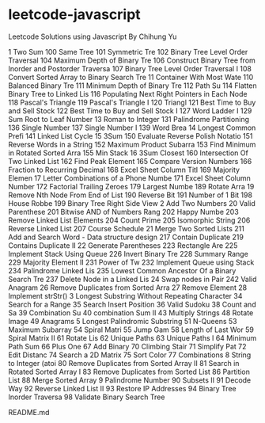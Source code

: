 # leetcode-javascript
Leetcode Solutions using Javascript
By Chihung Yu

1 Two Sum
100 Same Tree
101 Symmetric Tre
102 Binary Tree Level Order Traversal
104 Maximum Depth of Binary Tre
106 Construct Binary Tree from Inorder and Postorder Traversa
107 Binary Tree Level Order Traversal I
108 Convert Sorted Array to Binary Search Tre
11 Container With Most Wate
110 Balanced Binary Tre
111 Minimum Depth of Binary Tre
112 Path Su
114 Flatten Binary Tree to Linked Lis
116 Populating Next Right Pointers in Each Node
118 Pascal's Triangle
119 Pascal's Triangle I
120 Triangl
121 Best Time to Buy and Sell Stock
122 Best Time to Buy and Sell Stock I
127 Word Ladder I
129 Sum Root to Leaf Number
13 Roman to Integer
131 Palindrome Partitioning
136 Single Number
137 Single Number I
139 Word Brea
14 Longest Common Prefi
141 Linked List Cycle
15 3Sum
150 Evaluate Reverse Polish Notatio
151 Reverse Words in a String
152 Maximum Product Subarra
153 Find Minimum in Rotated Sorted Arra
155 Min Stack
16 3Sum Closest
160 Intersection Of Two Linked List
162 Find Peak Element
165 Compare Version Numbers
166 Fraction to Recurring Decimal
168 Excel Sheet Column Titl
169 Majority Elemen
17 Letter Combinations of a Phone Numbe
171 Excel Sheet Column Number
172 Factorial Trailing Zeroes
179 Largest Numbe
189 Rotate Arra
19 Remove Nth Node From End of List
190 Reverse Bit
191 Number of 1 Bit
198 House Robbe
199 Binary Tree Right Side View
2 Add Two Numbers
20 Valid Parenthese
201 Bitwise AND of Numbers Rang
202 Happy Numbe
203 Remove Linked List Elements
204 Count Prime
205 Isomorphic String
206 Reverse Linked List
207 Course Schedule
21 Merge Two Sorted Lists
211 Add and Search Word - Data structure design
217 Contain Duplicate
219 Contains Duplicate II
22 Generate Parentheses
223 Rectangle Are
225 Implement Stack Using Queue
226 Invert Binary Tre
228 Summary Range
229 Majority Element II
231 Power of Tw
232 Implement Queue using Stack
234 Palindrome Linked Lis
235 Lowest Common Ancestor Of a Binary Search Tre
237 Delete Node in a Linked Lis
24 Swap nodes in Pair
242 Valid Anagram
26 Remove Duplicates from Sorted Arra
27 Remove Element
28 Implement strStr()
3 Longest Substring Without Repeating Character
34 Search for a Range
35 Search Insert Position
36 Valid Sudoku
38 Count and Sa
39 Combination Su
40 combination Sum II
43 Multiply Strings
48 Rotate Image
49 Anagrams
5 Longest Palindromic Substring
51 N-Queens
53 Maximum Subarray
54 Spiral Matri
55 Jump Gam
58 Length of Last Wor
59 Spiral Matrix II
61 Rotate Lis
62 Unique Paths
63 Unique Paths I
64 Minimum Path Sum
66 Plus One
67 Add Binary
70 Climbing Stair
71 Simplify Pat
72 Edit Distanc
74 Search a 2D Matrix
75 Sort Color
77 Combinations
8 String to Integer (atoi
80 Remove Duplicates from Sorted Array II
81 Search in Rotated Sorted Array I
83 Remove Duplicates from Sorted List
86 Partition List
88 Merge Sorted Array
9 Palindrome Number
90 Subsets II
91 Decode Way
92 Reverse Linked List II
93 Restore IP Addresses
94 Binary Tree Inorder Traversa
98 Validate Binary Search Tree


README.md
